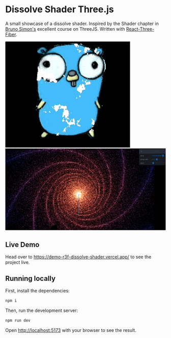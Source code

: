 # Dissolve Shader Three.js

A small showcase of a dissolve shader. Inspired by the Shader chapter in [Bruno Simon's](https://twitter.com/bruno_simon) excellent course on ThreeJS.  Written with [React-Three-Fiber](https://github.com/pmndrs/react-three-fiber).


![promo](./shader-promo.gif)
![promo](./three.js_particle.png)

## Live Demo

Head over to https://demo-r3f-dissolve-shader.vercel.app/ to see the project live.

## Running locally

First, install the dependencies:

```bash
npm i
```

Then, run the development server:

```bash
npm run dev
```

Open [http://localhost:5173](http://localhost:5173) with your browser to see the result.
